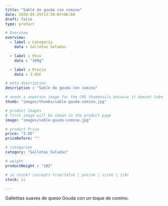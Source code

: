 ```yaml
---
title: "Sablé de gouda con comino"
date: 2020-05-25T13:39:07+06:00
draft: false
type: product

# Overview
overview:
  - label : Categoría
    data : Galletas Saladas

  - label : Peso
    data : "100g"

  - label : Precio
    data : 3.95€

# meta description
description : "Sablé de gouda con comino"

# needs a separate image for the CMS thumbnails because it doesnt take arrays (slideshow images)
thumb: "images/thumbs/sable-gouda-comino.jpg"

# product Images
# first image will be shown in the product page
image: "images/sable-gouda-comino.jpg"

# product Price
price: "3.95"
priceBefore: ""

# categories
category: "Galletas Saladas"

# weight
productWeight : "102"

# in stock? (accepts true/false | yes/no | si/no | 1/0)
stock: si

---
```

Galletitas suaves de queso Gouda con un toque de comino.

